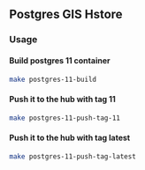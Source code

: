 ## Postgres GIS Hstore

### Usage

#### Build postgres 11 container
```bash
make postgres-11-build
```

#### Push it to the hub with tag 11
```bash
make postgres-11-push-tag-11
```

#### Push it to the hub with tag latest
```bash
make postgres-11-push-tag-latest
```
